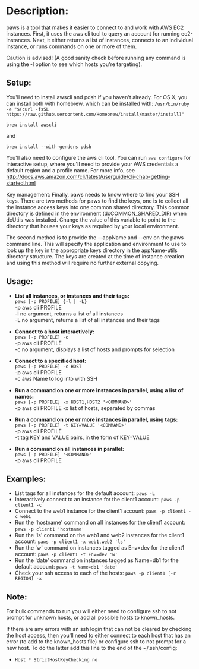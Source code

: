 # Description:
paws is a tool that makes it easier to connect to and work with AWS EC2 instances.  First, it uses the aws cli tool to query an account for running ec2-instances.  Next, it either returns a list of instances, connects to an individual instance, or runs commands on one or more of them.

Caution is advised!  (A good sanity check before running any command is using the -l option to see which hosts you're targeting).

## Setup:

You'll need to install awscli and pdsh if you haven't already.  For OS X, you can install both with homebrew, which can be installed with:
`/usr/bin/ruby -e "$(curl -fsSL https://raw.githubusercontent.com/Homebrew/install/master/install)"`

```
brew install awscli
```
and
```
brew install --with-genders pdsh
```

You'll also need to configure the aws cli tool.  You can run `aws configure` for interactive setup, where you'll need to provide your AWS credentials a default region and a profile name.  For more info, see http://docs.aws.amazon.com/cli/latest/userguide/cli-chap-getting-started.html

Key management:
Finally, paws needs to know where to find your SSH keys.  There are two methods for paws to find the keys, one is to collect all the instance access keys into one common shared directory. This common directory is defined in the environment (dcCOMMON_SHARED_DIR) when dcUtils was installed.  Change the value of this variable to point to the directory that houses your keys as required by your local environment.

The second method is to provide the --appName and --env on the paws command line.  This will specify the application and environment to use to look up the key in the appropriate keys directory in the appName-utils directory structure.  The keys are created at the time of instance creation and using this method will require no further external copying. 

## Usage:
* **List all instances, or instances and their tags:**  
   `paws [-p PROFILE] {-l | -L}`  
    -p	aws cli PROFILE  
    -l	no argument, returns a list of all instances  
    -L	no argument, returns a list of all instances and their tags  

* **Connect to a host interactively:**  
   `paws [-p PROFILE] -c`  
   -p	aws cli PROFILE  
   -c	no argument, displays a list of hosts and prompts for selection  

* **Connect to a specified host:**  
   `paws [-p PROFILE] -c HOST`  
   -p	aws cli PROFILE  
   -c	aws Name to log into with SSH  

* **Run a command on one or more instances in parallel, using a list of names:**  
   `paws [-p PROFILE] -x HOST1,HOST2 '<COMMAND>'`  
   -p	aws cli PROFILE 
   -x	list of hosts, separated by commas  

* **Run a command on one or more instances in parallel, using tags:**  
   `paws [-p PROFILE] -t KEY=VALUE '<COMMAND>'`  
   -p	aws cli PROFILE  
   -t	tag KEY and VALUE pairs, in the form of KEY=VALUE  

* **Run a command on all instances in parallel:**  
   `paws [-p PROFILE] '<COMMAND>'`  
   -p	aws cli PROFILE  

## Examples:
  * List tags for all instances for the default account:  `paws -L`  
  * Interactively connect to an instance for the client1 account:  `paws -p client1 -c`  
  * Connect to the web1 instance for the client1 account:  `paws -p client1 -c web1`  
  * Run the 'hostname' command on all instances for the client1 account:  `paws -p client1 'hostname'`  
  * Run the 'ls' command on the web1 and web2 instances for the client1 account:  `paws -p client1 -x web1,web2 'ls'`  
  * Run the 'w' command on instances tagged as Env=dev for the client1 account:  `paws -p client1 -t Env=dev 'w'`  
  * Run the 'date' command on instances tagged as Name=db1 for the default account:  `paws -t Name=db1 'date'` 
  * Check your ssh access to each of the hosts: `paws -p client1 [-r REGION] -x`

## Note:
For bulk commands to run you will either need to configure ssh to not prompt for unknown hosts, or add all possible hosts to known_hosts.

If there are any errors with an ssh login that can not be cleared by checking the host access, then you'll need to either connect to each host that has an error (to add to the known_hosts file) or configure ssh to not prompt for a new host. To do the latter add this line to the end of the ~/.ssh/config:
  * `Host *
      StrictHostKeyChecking no`
